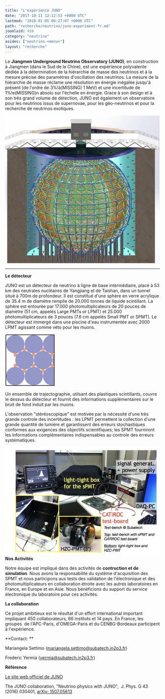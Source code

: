 ```yaml
---
title: "L'expérience JUNO"
date: "2017-10-11 12:12:53 +0000 UTC"
lastmod: "2018-01-05 09:27:07 +0000 UTC"
path: "recherche/neutrino/juno-experiment-fr.md"
joomlaid: 416
category: "neutrino"
asides: ["neutrino.+menu+"]
layout: "recherche"
---
```

Le **Jiangmen Underground Neutrino Observatory (JUNO)**, en construction à Jiangmen (dans le Sud de la Chine), est une expérience polyvalente dédiée à la détermination de la hiérarchie de masse des neutrinos et à la mesure précise des paramètres d'oscillation des neutrinos. La mesure de la hiérarchie de masse réclame une résolution en énergie inégalée jusqu'à présent (de l'ordre de 3%!à(MISSING) 1 MeV) et une incertitude de 1%!e(MISSING)n absolu sur l'échelle en énergie. Grace à son design et à son très grand volume de détection, JUNO est également un observatoire pour les neutrinos issus de supernovae, pour les géo-neutrinos et pour la recherche de neutrinos exotiques. 

![juno detector](images/JUNO/juno_detector.jpg "Detecteur design: a sphere of 35 m diameter is filled with 20 000 tonnes of liquid scintillators and is immerse in a water pool. A total of 43000 photomultipliers are employed")

* * *

**Le détecteur**

JUNO est un détecteur de neutrino à ligne de base intermédiaire, placé à 53 km des neutrales nucléaires de Yangjiang et de Taishan, dans un tunnel situé à 700m de profondeur. Il est constitué d'une sphère en verre acrylique de 35.4 m de diamètre remplie de 20.000 tonnes de liquide scintillant. La sphère est entourée par 17.000 photomultiplicateurs de 20 pouces de diamètre (51 cm, appelés Large PMTs or LPMT) et 25.000 photomultiplicateurs de 3 pouces (7.6 cm appelés Small PMT or SPMT). Le détecteur est immergé dans une piscine d'eau instrumentée avec 2000 LPMT agissant comme véto pour les muons.

![JUNO doublecalorimetry](images/JUNO/JUNO_doublecalorimetry.png "double calorimetry concept (right) with SPMT inserted in the interspaces between and LPMTs.")

Un ensemble de trajectographie, utilsant des plastiques scintillants, couvre le dessus du détecteur et fournit des informations supplémentaires sur le bruit de fond induit par les muons.

L'observation "stéréoscopique" est motivée par la nécessité d'une très grande controle des incertitudes : les LPMT permettent la collection d'une grande quantité de lumière et garantissent des erreurs stochastiques conformes aux exigences des objectifs scientifiques; les SPMT fourniront les informations complémentaires indispensables au controle des erreurs systématiques.

![TestBench JUNO Subatech](images/JUNO/TestBench_JUNO_Subatech.png " Test-bench installed in SUBATECH for the validation of the electronics and the SPMT.")**Nos Activités** 

Notre équipe est impliqué dans des activités de **contruction et de simulation**. Nous avons la responsabilité du système d'acquisition des SPMT et nous participons aux tests des validation de l'électronique et des photomultiplicateurs en collaboration étroite avec les autres laboratoires en France, en Europe et en Asie. Nous bénéficions du support du service électronique du laboratoire pour ces activités.

****La collaboration****

Ce projet ambitieux est le résultat d'un effort international important  impliquant 450 collaborateurs, 66 instituts et 14 pays. En France, les groupes  de l'APC-Paris, d'OMEGA-Paris et du CENBG-Bordeaux participent à l'expérience.

**Contact: **

Mariangela Settimo ([mariangela.settimo@subatech.in2p3.fr](mailto:mariangela.settimo@subatech.in2p3.fr)) 

Frederic Yermia ([yermia@subatech.in2p3.fr](mailto:yermia@subatech.in2p3.fr)) 

****Référence****

[Le site web officiel de JUNO](http://juno.ihep.cas.cn)

The JUNO collaboration, "Neutrino physics with JUNO",  J. Phys. G 43 (2016) 030401, [arXiv: 1507.05613](https://arxiv.org/abs/1507.05613)

